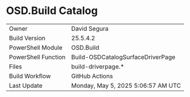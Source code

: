 ﻿# OSD.Build Catalog

| | |
|-|-|
| Owner | David Segura |
| Build Version | 25.5.4.2 |
| PowerShell Module | OSD.Build |
| PowerShell Function | Build-OSDCatalogSurfaceDriverPage |
| Files | build-driverpage.* |
| Build Workflow | GitHub Actions |
| Last Update | Monday, May 5, 2025 5:06:57 AM UTC |

